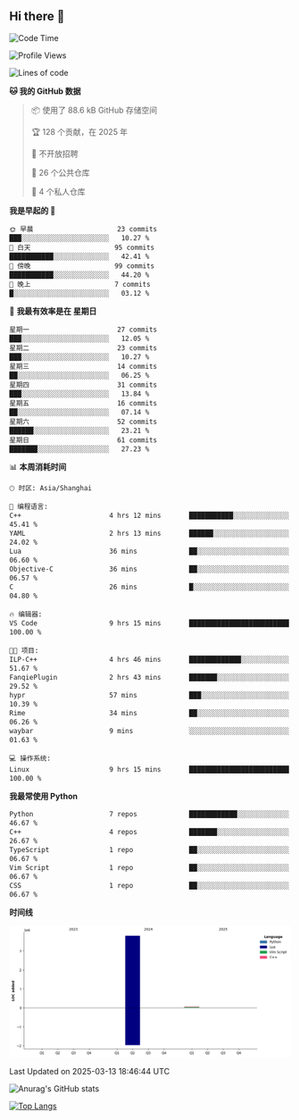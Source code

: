 ## Hi there 👋

<!--
**ZeroMapleQvQ/ZeroMapleQvQ** is a ✨ _special_ ✨ repository because its `README.md` (this file) appears on your GitHub profile.

Here are some ideas to get you started:

- 🔭 I’m currently working on ...
- 🌱 I’m currently learning ...
- 👯 I’m looking to collaborate on ...
- 🤔 I’m looking for help with ...
- 💬 Ask me about ...
- 📫 How to reach me: ...
- 😄 Pronouns: ...
- ⚡ Fun fact: ...
-->

<!--START_SECTION:waka-->
![Code Time](http://img.shields.io/badge/Code%20Time-41%20hrs%2010%20mins-blue)

![Profile Views](http://img.shields.io/badge/%E4%B8%AA%E4%BA%BA%E8%B5%84%E6%96%99%E8%A7%82%E7%9C%8B%E6%AC%A1%E6%95%B0-0-blue)

![Lines of code](https://img.shields.io/badge/%E4%BB%8E%E3%80%8CHello%20World%E3%80%8D%E8%B5%B7%E6%88%91%E5%B7%B2%E7%BB%8F%E5%86%99%E4%BA%86-3.9%20million%20%E8%A1%8C%E4%BB%A3%E7%A0%81-blue)

**🐱 我的 GitHub 数据** 

> 📦  使用了 88.6 kB GitHub 存储空间 
 > 
> 🏆 128 个贡献，在 2025 年
 > 
> 🚫 不开放招聘
 > 
> 📜 26 个公共仓库 
 > 
> 🔑 4 个私人仓库 
 > 
**我是早起的 🐤** 

```text
🌞 早晨                     23 commits          ███░░░░░░░░░░░░░░░░░░░░░░   10.27 % 
🌆 白天                     95 commits          ███████████░░░░░░░░░░░░░░   42.41 % 
🌃 傍晚                     99 commits          ███████████░░░░░░░░░░░░░░   44.20 % 
🌙 晚上                     7 commits           █░░░░░░░░░░░░░░░░░░░░░░░░   03.12 % 
```
📅 **我最有效率是在 星期日** 

```text
星期一                      27 commits          ███░░░░░░░░░░░░░░░░░░░░░░   12.05 % 
星期二                      23 commits          ███░░░░░░░░░░░░░░░░░░░░░░   10.27 % 
星期三                      14 commits          ██░░░░░░░░░░░░░░░░░░░░░░░   06.25 % 
星期四                      31 commits          ███░░░░░░░░░░░░░░░░░░░░░░   13.84 % 
星期五                      16 commits          ██░░░░░░░░░░░░░░░░░░░░░░░   07.14 % 
星期六                      52 commits          ██████░░░░░░░░░░░░░░░░░░░   23.21 % 
星期日                      61 commits          ███████░░░░░░░░░░░░░░░░░░   27.23 % 
```


📊 **本周消耗时间** 

```text
🕑︎ 时区: Asia/Shanghai

💬 编程语言: 
C++                      4 hrs 12 mins       ███████████░░░░░░░░░░░░░░   45.41 % 
YAML                     2 hrs 13 mins       ██████░░░░░░░░░░░░░░░░░░░   24.02 % 
Lua                      36 mins             ██░░░░░░░░░░░░░░░░░░░░░░░   06.60 % 
Objective-C              36 mins             ██░░░░░░░░░░░░░░░░░░░░░░░   06.57 % 
C                        26 mins             █░░░░░░░░░░░░░░░░░░░░░░░░   04.80 % 

🔥 编辑器: 
VS Code                  9 hrs 15 mins       █████████████████████████   100.00 % 

🐱‍💻 项目: 
ILP-C++                  4 hrs 46 mins       █████████████░░░░░░░░░░░░   51.67 % 
FanqiePlugin             2 hrs 43 mins       ███████░░░░░░░░░░░░░░░░░░   29.52 % 
hypr                     57 mins             ███░░░░░░░░░░░░░░░░░░░░░░   10.39 % 
Rime                     34 mins             ██░░░░░░░░░░░░░░░░░░░░░░░   06.26 % 
waybar                   9 mins              ░░░░░░░░░░░░░░░░░░░░░░░░░   01.63 % 

💻 操作系统: 
Linux                    9 hrs 15 mins       █████████████████████████   100.00 % 
```

**我最常使用 Python** 

```text
Python                   7 repos             ████████████░░░░░░░░░░░░░   46.67 % 
C++                      4 repos             ███████░░░░░░░░░░░░░░░░░░   26.67 % 
TypeScript               1 repo              ██░░░░░░░░░░░░░░░░░░░░░░░   06.67 % 
Vim Script               1 repo              ██░░░░░░░░░░░░░░░░░░░░░░░   06.67 % 
CSS                      1 repo              ██░░░░░░░░░░░░░░░░░░░░░░░   06.67 % 
```



**时间线**

![Lines of Code chart](https://raw.githubusercontent.com/bkctwy/bkctwy/main/assets/bar_graph.png)


 Last Updated on 2025-03-13 18:46:44 UTC
<!--END_SECTION:waka-->


![Anurag's GitHub stats](https://grs.bkctwy.tech/api?username=bkctwy&theme=dracula&show_icons=true)


[![Top Langs](https://grs.bkctwy.tech/api/top-langs/?username=bkctwy&layout=compact&theme=dracula)](https://github.com/anuraghazra/github-readme-stats)
